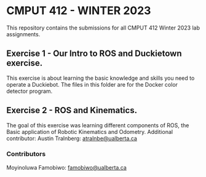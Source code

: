 # CMPUT 412 - WINTER 2023
This repository contains the submissions for all CMPUT 412 Winter 2023 lab assignments.

## Exercise 1 - Our Intro to ROS and Duckietown exercise. 
This exercise is about learning the basic knowledge and skills you need to operate a Duckiebot.
The files in this folder are for the Docker color detector program.

## Exercise 2 - ROS and Kinematics.
The goal of this exercise was learning different components of ROS, the Basic application of
Robotic Kinematics and Odometry.
Additional contributor: Austin Tralnberg: atralnbe@ualberta.ca

### Contributors
Moyinoluwa Famobiwo: famobiwo@ualberta.ca
